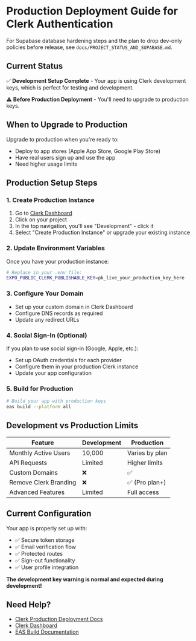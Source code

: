# Production Deployment Guide for Clerk Authentication

For Supabase database hardening steps and the plan to drop dev-only policies
before release, see `docs/PROJECT_STATUS_AND_SUPABASE.md`.

## Current Status

✅ **Development Setup Complete** - Your app is using Clerk development keys,
which is perfect for testing and development.

⚠️ **Before Production Deployment** - You'll need to upgrade to production keys.

## When to Upgrade to Production

Upgrade to production when you're ready to:

- Deploy to app stores (Apple App Store, Google Play Store)
- Have real users sign up and use the app
- Need higher usage limits

## Production Setup Steps

### 1. Create Production Instance

1. Go to [Clerk Dashboard](https://dashboard.clerk.com)
2. Click on your project
3. In the top navigation, you'll see "Development" - click it
4. Select "Create Production Instance" or upgrade your existing instance

### 2. Update Environment Variables

Once you have your production instance:

```bash
# Replace in your .env file:
EXPO_PUBLIC_CLERK_PUBLISHABLE_KEY=pk_live_your_production_key_here
```

### 3. Configure Your Domain

- Set up your custom domain in Clerk Dashboard
- Configure DNS records as required
- Update any redirect URLs

### 4. Social Sign-In (Optional)

If you plan to use social sign-in (Google, Apple, etc.):

- Set up OAuth credentials for each provider
- Configure them in your production Clerk instance
- Update your app configuration

### 5. Build for Production

```bash
# Build your app with production keys
eas build --platform all
```

## Development vs Production Limits

| Feature               | Development | Production     |
| --------------------- | ----------- | -------------- |
| Monthly Active Users  | 10,000      | Varies by plan |
| API Requests          | Limited     | Higher limits  |
| Custom Domains        | ❌          | ✅             |
| Remove Clerk Branding | ❌          | ✅ (Pro plan+) |
| Advanced Features     | Limited     | Full access    |

## Current Configuration

Your app is properly set up with:

- ✅ Secure token storage
- ✅ Email verification flow
- ✅ Protected routes
- ✅ Sign-out functionality
- ✅ User profile integration

**The development key warning is normal and expected during development!**

## Need Help?

- [Clerk Production Deployment Docs](https://clerk.com/docs/deployments/overview)
- [Clerk Dashboard](https://dashboard.clerk.com)
- [EAS Build Documentation](https://docs.expo.dev/build/introduction/)
